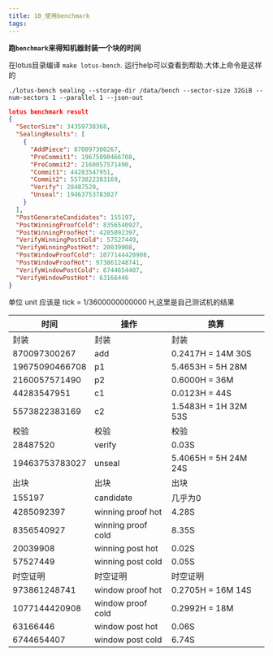```yaml
---
title: 10_使用benchmark
tags: 
---
```


**跑`benchmark`来得知机器封装一个块的时间**

在lotus目录编译 `make lotus-bench`. 运行help可以查看到帮助.大体上命令是这样的

`./lotus-bench sealing --storage-dir /data/bench --sector-size 32GiB --num-sectors 1 --parallel 1 --json-out `

``` json
lotus benchmark result
{
  "SectorSize": 34359738368,
  "SealingResults": [
	{
	  "AddPiece": 870097300267,
	  "PreCommit1": 19675090466708,
	  "PreCommit2": 2160057571490,
	  "Commit1": 44283547951,
	  "Commit2": 5573822383169,
	  "Verify": 28487520,
	  "Unseal": 19463753783027
	}
  ],
  "PostGenerateCandidates": 155197,
  "PostWinningProofCold": 8356540927,
  "PostWinningProofHot": 4285092397,
  "VerifyWinningPostCold": 57527449,
  "VerifyWinningPostHot": 20039908,
  "PostWindowProofCold": 1077144420908,
  "PostWindowProofHot": 973861248741,
  "VerifyWindowPostCold": 6744654407,
  "VerifyWindowPostHot": 63166446
}
```

单位 unit 应该是 tick = 1\/3600000000000 H,这里是自己测试机的结果

| 时间 | 操作 | 换算 |
| --- | --- | --- |
| 封装 | 封装 | 封装 |
| 870097300267 | add | 0.2417H = 14M 30S |
| 19675090466708 | p1 | 5.4653H = 5H 28M |
| 2160057571490 | p2 | 0.6000H = 36M |
| 44283547951 | c1 | 0.0123H = 44S |
| 5573822383169 | c2 | 1.5483H = 1H 32M 53S |
| 校验 | 校验 | 校验 |
| 28487520 | verify | 0.03S |
| 19463753783027 | unseal | 5.4065H = 5H 24M 24S |
| 出块 | 出块 | 出块 |
| 155197 | candidate | 几乎为0 |
| 4285092397 | winning proof hot | 4.28S |
| 8356540927 | winning proof cold | 8.35S |
| 20039908 | winning post hot | 0.02S |
| 57527449 | winning post cold | 0.05S |
| 时空证明 | 时空证明 | 时空证明 |
| 973861248741 | window proof hot | 0.2705H	= 16M 14S |
| 1077144420908 | window proof cold | 0.2992H = 18M |
| 63166446 | window post hot | 0.06S |
| 6744654407 | window post cold | 6.74S |

